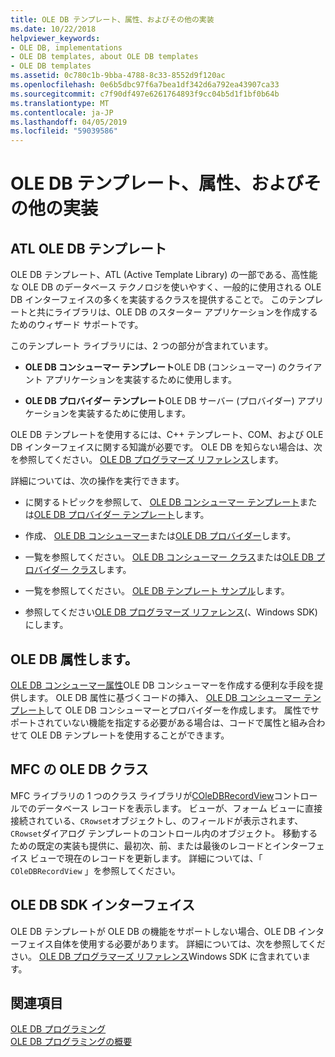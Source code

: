 ```yaml
---
title: OLE DB テンプレート、属性、およびその他の実装
ms.date: 10/22/2018
helpviewer_keywords:
- OLE DB, implementations
- OLE DB templates, about OLE DB templates
- OLE DB templates
ms.assetid: 0c780c1b-9bba-4788-8c33-8552d9f120ac
ms.openlocfilehash: 0e6b5dbc97f6a7bea1df342d6a792ea43907ca33
ms.sourcegitcommit: c7f90df497e6261764893f9cc04b5d1f1bf0b64b
ms.translationtype: MT
ms.contentlocale: ja-JP
ms.lasthandoff: 04/05/2019
ms.locfileid: "59039586"
---
```

# <a name="ole-db-templates-attributes-and-other-implementations"></a>OLE DB テンプレート、属性、およびその他の実装

## <a name="atl-ole-db-templates"></a>ATL OLE DB テンプレート

OLE DB テンプレート、ATL (Active Template Library) の一部である、高性能な OLE DB のデータベース テクノロジを使いやすく、一般的に使用される OLE DB インターフェイスの多くを実装するクラスを提供することで。 このテンプレートと共にライブラリは、OLE DB のスターター アプリケーションを作成するためのウィザード サポートです。

このテンプレート ライブラリには、2 つの部分が含まれています。

- **OLE DB コンシューマー テンプレート**OLE DB (コンシューマー) のクライアント アプリケーションを実装するために使用します。

- **OLE DB プロバイダー テンプレート**OLE DB サーバー (プロバイダー) アプリケーションを実装するために使用します。

OLE DB テンプレートを使用するには、C++ テンプレート、COM、および OLE DB インターフェイスに関する知識が必要です。 OLE DB を知らない場合は、次を参照してください。 [OLE DB プログラマーズ リファレンス](/sql/connect/oledb/ole-db/oledb-driver-for-sql-server-programming)します。

詳細については、次の操作を実行できます。

- に関するトピックを参照して、 [OLE DB コンシューマー テンプレート](../../data/oledb/ole-db-consumer-templates-cpp.md)または[OLE DB プロバイダー テンプレート](../../data/oledb/ole-db-provider-templates-cpp.md)します。

- 作成、 [OLE DB コンシューマー](../../data/oledb/creating-an-ole-db-consumer.md)または[OLE DB プロバイダー](../../data/oledb/creating-an-ole-db-provider.md)します。

- 一覧を参照してください。 [OLE DB コンシューマー クラス](../../data/oledb/ole-db-consumer-templates-reference.md)または[OLE DB プロバイダー クラス](../../data/oledb/ole-db-provider-templates-reference.md)します。

- 一覧を参照してください。 [OLE DB テンプレート サンプル](https://github.com/Microsoft/VCSamples)します。

- 参照してください[OLE DB プログラマーズ リファレンス](/sql/connect/oledb/ole-db/oledb-driver-for-sql-server-programming)(、Windows SDK) にします。

## <a name="ole-db-attributes"></a>OLE DB 属性します。

[OLE DB コンシューマー属性](../../windows/ole-db-consumer-attributes.md)OLE DB コンシューマーを作成する便利な手段を提供します。 OLE DB 属性に基づくコードの挿入、 [OLE DB コンシューマー テンプレート](../../data/oledb/ole-db-consumer-templates-reference.md)して OLE DB コンシューマーとプロバイダーを作成します。 属性でサポートされていない機能を指定する必要がある場合は、コードで属性と組み合わせて OLE DB テンプレートを使用することができます。

## <a name="mfc-ole-db-classes"></a>MFC の OLE DB クラス

MFC ライブラリの 1 つのクラス ライブラリが[COleDBRecordView](../../mfc/reference/coledbrecordview-class.md)コントロールでのデータベース レコードを表示します。 ビューが、フォーム ビューに直接接続されている、`CRowset`オブジェクトし、のフィールドが表示されます、`CRowset`ダイアログ テンプレートのコントロール内のオブジェクト。 移動するための既定の実装も提供に、最初次、前、または最後のレコードとインターフェイス ビューで現在のレコードを更新します。 詳細については、「 `COleDBRecordView` 」を参照してください。

## <a name="ole-db-sdk-interfaces"></a>OLE DB SDK インターフェイス

OLE DB テンプレートが OLE DB の機能をサポートしない場合、OLE DB インターフェイス自体を使用する必要があります。 詳細については、次を参照してください。 [OLE DB プログラマーズ リファレンス](/sql/connect/oledb/ole-db/oledb-driver-for-sql-server-programming)Windows SDK に含まれています。

## <a name="see-also"></a>関連項目

[OLE DB プログラミング](../../data/oledb/ole-db-programming.md)<br/>
[OLE DB プログラミングの概要](../../data/oledb/ole-db-programming-overview.md)